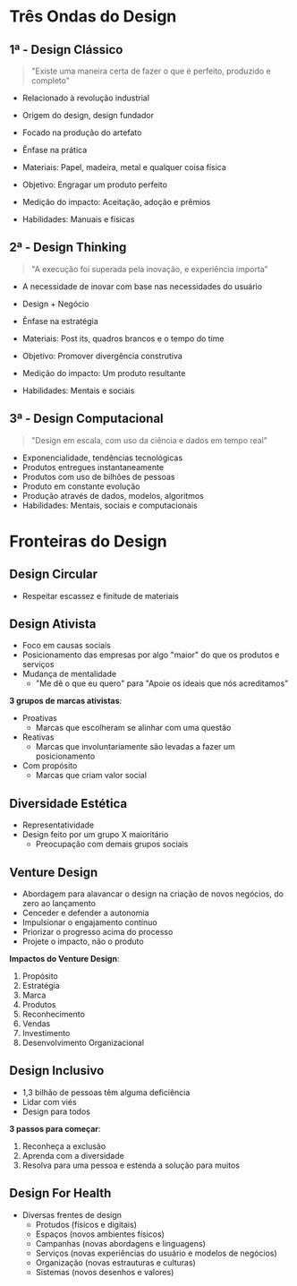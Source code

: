 # Três Ondas do Design

## 1ª - Design Clássico

>"Existe uma maneira certa de fazer o que é perfeito, produzido e completo"

- Relacionado à revolução industrial
- Origem do design, design fundador
- Focado na produção do artefato

- Ênfase na prática
- Materiais: Papel, madeira, metal e qualquer coisa física
- Objetivo: Engragar um produto perfeito
- Medição do impacto: Aceitação, adoção e prêmios
- Habilidades: Manuais e físicas

## 2ª - Design Thinking

>"A execução foi superada pela inovação, e experiência importa"

- A necessidade de inovar com base nas necessidades do usuário
- Design + Negócio

- Ênfase na estratégia
- Materiais: Post its, quadros brancos e o tempo do time
- Objetivo: Promover divergência construtiva
- Medição do impacto: Um produto resultante
- Habilidades: Mentais e sociais

## 3ª - Design Computacional

>"Design em escala, com uso da ciência e dados em tempo real"

- Exponencialidade, tendências tecnológicas
- Produtos entregues instantaneamente
- Produtos com uso de bilhões de pessoas
- Produto em constante evolução
- Produção através de dados, modelos, algoritmos
- Habilidades: Mentais, sociais e computacionais

# Fronteiras do Design

## Design Circular

- Respeitar escassez e finitude de materiais

## Design Ativista

- Foco em causas sociais
- Posicionamento das empresas por algo "maior" do que os produtos e serviços
- Mudança de mentalidade
	- "Me dê o que eu quero" para "Apoie os ideais que nós acreditamos"

**3 grupos de marcas ativistas**:
- Proativas
	- Marcas que escolheram se alinhar com uma questão
- Reativas
	- Marcas que involuntariamente são levadas a fazer um posicionamento
- Com propósito
	- Marcas que criam valor social

## Diversidade Estética

- Representatividade
- Design feito por um grupo X maioritário
	- Preocupação com demais grupos sociais

## Venture Design

- Abordagem para alavancar o design na criação de novos negócios, do zero ao lançamento
- Cenceder e defender a autonomia
- Impulsionar o engajamento contínuo
- Priorizar o progresso acima do processo
- Projete o impacto, não o produto

**Impactos do Venture Design**:
1. Propósito
2. Estratégia
3. Marca
4. Produtos
5. Reconhecimento
6. Vendas
7. Investimento
8. Desenvolvimento Organizacional

## Design Inclusivo

- 1,3 bilhão de pessoas têm alguma deficiência
- Lidar com viés
- Design para todos

**3 passos para começar**:
1. Reconheça a exclusão
2. Aprenda com a diversidade
3. Resolva para uma pessoa e estenda a solução para muitos

## Design For Health

- Diversas frentes de design
	- Protudos (físicos e digitais)
	- Espaços (novos ambientes físicos)
	- Campanhas (novas abordagens e linguagens)
	- Serviços (novas experiências do usuário e modelos de negócios)
	- Organização (novas estrauturas e culturas)
	- Sistemas (novos desenhos e valores)
